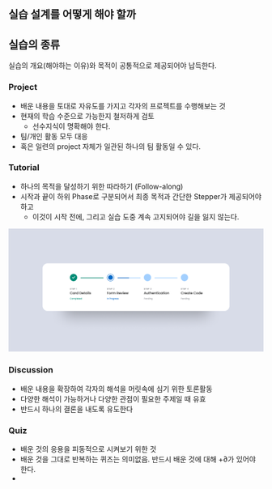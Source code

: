## 실습 설계를 어떻게 해야 할까

## 실습의 종류

실습의 개요(해야하는 이유)와 목적이 공통적으로 제공되어야 납득한다.

### Project

- 배운 내용을 토대로 자유도를 가지고 각자의 프로젝트를 수행해보는 것
- 현재의 학습 수준으로 가능한지 철저하게 검토
	- 선수지식이 명확해야 한다.
- 팀/개인 활동 모두 대응
- 혹은 일련의 project 자체가 일관된 하나의 팀 활동일 수 있다.

### Tutorial

- 하나의 목적을 달성하기 위한 따라하기 (Follow-along)
- 시작과 끝이 하위 Phase로 구분되어서 최종 목적과 간단한 Stepper가 제공되어야 하고
	- 이것이 시작 전에, 그리고 실습 도중 계속 고지되어야 길을 잃지 않는다.

![](attachments/lecture-stepper_for_tutorial.png)

### Discussion

- 배운 내용을 확장하여 각자의 해석을 머릿속에 심기 위한 토론활동
- 다양한 해석이 가능하거나 다양한 관점이 필요한 주제일 때 유효
- 반드시 하나의 결론을 내도록 유도한다

### Quiz

- 배운 것의 응용을 피동적으로 시켜보기 위한 것
- 배운 것을 그대로 반복하는 퀴즈는 의미없음. 반드시 배운 것에 대해 +∂가 있어야 한다.
- 